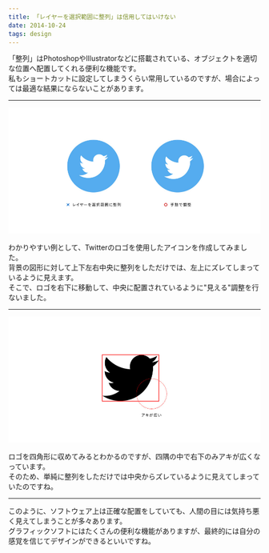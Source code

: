 ```yaml
---
title: 「レイヤーを選択範囲に整列」は信用してはいけない
date: 2014-10-24
tags: design
---
```


「整列」はPhotoshopやIllustratorなどに搭載されている、オブジェクトを適切な位置へ配置してくれる便利な機能です。  
私もショートカットに設定してしまうくらい常用しているのですが、場合によっては最適な結果にならないことがあります。

-----

![](/images/blog/20141024_1.jpg)

わかりやすい例として、Twitterのロゴを使用したアイコンを作成してみました。   
背景の図形に対して上下左右中央に整列をしただけでは、左上にズレてしまっているように見えます。  
そこで、ロゴを右下に移動して、中央に配置されているように&quot;見える&quot;調整を行ないました。

-----

![](/images/blog/20141024_2.jpg)

ロゴを四角形に収めてみるとわかるのですが、四隅の中で右下のみアキが広くなっています。  
そのため、単純に整列をしただけでは中央からズレているように見えてしまっていたのですね。

-----

このように、ソフトウェア上は正確な配置をしていても、人間の目には気持ち悪く見えてしまうことが多々あります。  
グラフィックソフトにはたくさんの便利な機能がありますが、最終的には自分の感覚を信じてデザインができるといいですね。